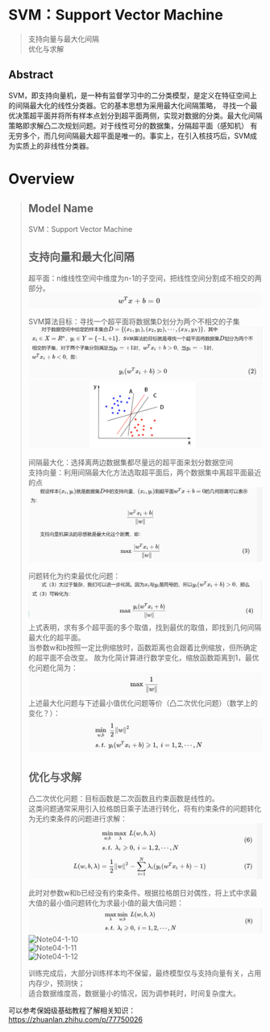  # SVM：Support Vector Machine
 
> 支持向量与最大化间隔  
> 优化与求解  

## Abstract
SVM，即支持向量机，是一种有监督学习中的二分类模型，是定义在特征空间上的间隔最大化的线性分类器。它的基本思想为采用最大化间隔策略，
寻找一个最优决策超平面并将所有样本点划分到超平面两侧，实现对数据的分类。最大化间隔策略即求解凸二次规划问题。对于线性可分的数据集，分隔超平面（感知机）
有无穷多个，而几何间隔最大超平面是唯一的。事实上，在引入核技巧后，SVM成为实质上的非线性分类器。  
# Overview
> ## Model Name
> SVM：Support Vector Machine  
> ## 支持向量和最大化间隔  
> 
> 超平面：n维线性空间中维度为n-1的子空间，把线性空间分割成不相交的两部分。  
> ![Note04-1-1](/Img/Note04-1-1.bmp)  
> 
>  SVM算法目标：寻找一个超平面将数据集D划分为两个不相交的子集  
>  ![Note04-1-2](/Img/Note04-1-2.bmp)  
>  ![Note04-1-3](/Img/Note04-1-3.bmp)  
>
> 间隔最大化：选择离两边数据集都尽量远的超平面来划分数据空间  
> 支持向量：利用间隔最大化方法选取超平面后，两个数据集中离超平面最近的点  
>  ![Note04-1-4](/Img/Note04-1-4.bmp)  
>
> 问题转化为约束最优化问题：  
>  ![Note04-1-5](/Img/Note04-1-5.bmp)  
>  上式表明，求有多个超平面的多个取值，找到最优的取值，即找到几何间隔最大化的超平面。  
>  当参数w和b按照一定比例缩放时，函数距离也会跟着比例缩放，但所确定的超平面不会改变。
>  故为化简计算进行数学变化，缩放函数距离到1，最优化问题化简为：  
>   ![Note04-1-6](/Img/Note04-1-6.bmp)  
>   上述最大化问题与下述最小值优化问题等价（凸二次优化问题）（数学上的变化？）： 
>   ![Note04-1-7](/Img/Note04-1-7.bmp)   
>   
> ## 优化与求解  
> 凸二次优化问题：目标函数是二次函数且约束函数是线性的。  
> 这类问题通常采用引入拉格朗日乘子法进行转化，将有约束条件的问题转化为无约束条件的问题进行求解：  
>  ![Note04-1-8](/Img/Note04-1-8.bmp)   
>
> 此时对参数w和b已经没有约束条件。根据拉格朗日对偶性，将上式中求最大值的最小值问题转化为求最小值的最大值问题：  
>  ![Note04-1-9](/Img/Note04-1-9.bmp)   
>  ![Note04-1-10](/Img/Note04-1-10.bmp)   
>  ![Note04-1-11](/Img/Note04-1-11.bmp)   
>  ![Note04-1-12](/Img/Note04-1-12.bmp)   
>
> 训练完成后，大部分训练样本均不保留，最终模型仅与支持向量有关，占用内存少，预测快；  
> 适合数据维度高，数据量小的情况，因为调参耗时，时间复杂度大。  

可以参考保姆级基础教程了解相关知识：https://zhuanlan.zhihu.com/p/77750026 


